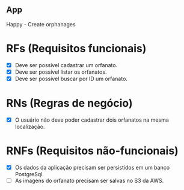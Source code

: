 ## App

Happy - Create orphanages

# RFs (Requisitos funcionais)

- [x] Deve ser possível cadastrar um orfanato.
- [x] Deve ser possível listar os orfanatos. 
- [x] Deve ser possível buscar por ID um orfanato.

# RNs (Regras de negócio)

- [x] O usuário não deve poder cadastrar dois orfanatos na mesma localização.

# RNFs (Requisitos não-funcionais)

- [x] Os dados da aplicação precisam ser persistidos em um banco PostgreSql.
- [ ] As imagens do orfanato precisam ser salvas no S3 da AWS.
